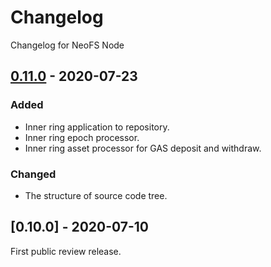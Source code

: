 # Changelog
Changelog for NeoFS Node

## [0.11.0] - 2020-07-23

### Added

- Inner ring application to repository.
- Inner ring epoch processor.
- Inner ring asset processor for GAS deposit and withdraw.

### Changed

- The structure of source code tree.

## [0.10.0] - 2020-07-10

First public review release.

[0.11.0]: https://github.com/nspcc-dev/neofs-api-go/compare/v0.10.0...v0.11.0
